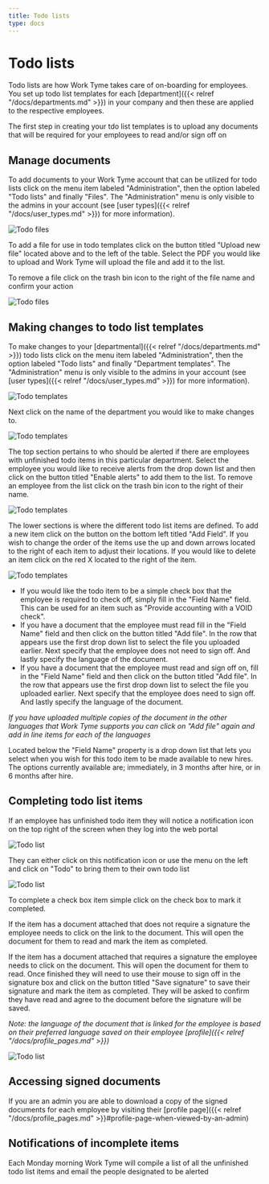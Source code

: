 ```yaml
---
title: Todo lists
type: docs
---
```


# Todo lists

Todo lists are how Work Tyme takes care of on-boarding for employees. You set up todo list templates for each [department]({{< relref "/docs/departments.md" >}}) in your company and then these are applied to the respective employees.

The first step in creating your tdo list templates is to upload any documents that will be required for your employees to read and/or sign off on

## Manage documents

To add documents to your Work Tyme account that can be utilized for todo lists click on the menu item labeled "Administration", then the option labeled "Todo lists" and finally "Files". The "Administration" menu is only visible to the admins in your account (see [user types]({{< relref "/docs/user_types.md" >}}) for more information).

![Todo files](/docs/img/todo_files.png)

To add a file for use in todo templates click on the button titled "Upload new file" located above and to the left of the table. Select the PDF you would like to upload and Work Tyme will upload the file and add it to the list.

To remove a file click on the trash bin icon to the right of the file name and confirm your action

![Todo files](/docs/img/todo_files_delete.png)


## Making changes to todo list templates

To make changes to your [departmental]({{< relref "/docs/departments.md" >}}) todo lists click on the menu item labeled "Administration", then the option labeled "Todo lists" and finally "Department templates". The "Administration" menu is only visible to the admins in your account (see [user types]({{< relref "/docs/user_types.md" >}}) for more information).

![Todo templates](/docs/img/todo_templates.png)

Next click on the name of the department you would like to make changes to.

![Todo templates](/docs/img/todo_templates_edit.png)

The top section pertains to who should be alerted if there are employees with unfinished todo items in this particular department. Select the employee you would like to receive alerts from the drop down list and then click on the button titled "Enable alerts" to add them to the list. To remove an employee from the list click on the trash bin icon to the right of their name.

![Todo templates](/docs/img/todo_templates_edit_alerts.png)

The lower sections is where the different todo list items are defined. To add a new item click on the button on the bottom left titled "Add Field". If you wish to change the order of the items use the up and down arrows located to the right of each item to adjust their locations. If you would like to delete an item click on the red X located to the right of the item.

![Todo templates](/docs/img/todo_templates_edit_fields.png)

* If you would like the todo item to be a simple check box that the employee is required to check off, simply fill in the "Field Name" field. This can be used for an item such as "Provide accounting with a VOID check".
* If you have a document that the employee must read fill in the "Field Name" field and then click on the button titled "Add file". In the row that appears use the first drop down list to select the file you uploaded earlier. Next specify that the employee does not need to sign off. And lastly specify the language of the document.
* If you have a document that the employee must read and sign off on, fill in the "Field Name" field and then click on the button titled "Add file". In the row that appears use the first drop down list to select the file you uploaded earlier. Next specify that the employee does need to sign off. And lastly specify the language of the document.

_If you have uploaded multiple copies of the document in the other languages that Work Tyme supports you can click on "Add file" again and add in line items for each of the languages_

Located below the "Field Name" property is a drop down list that lets you select when you wish for this todo item to be made available to new hires. The options currently available are; immediately, in 3 months after hire, or in 6 months after hire.


## Completing todo list items

If an employee has unfinished todo item they will notice a notification icon on the top right of the screen when they log into the web portal

![Todo list](/docs/img/todo_notification.png)

They can either click on this notification icon or use the menu on the left and click on "Todo" to bring them to their own todo list

![Todo list](/docs/img/todo_list.png)

To complete a check box item simple click on the check box to mark it completed.

If the item has a document attached that does not require a signature the employee needs to click on the link to the document. This will open the document for them to read and mark the item as completed.

If the item has a document attached that requires a signature the employee needs to click on the document. This will open the document for them to read. Once finished they will need to use their mouse to sign off in the signature box and click on the button titled "Save signature" to save their signature and mark the item as completed. They will be asked to confirm they have read and agree to the document before the signature will be saved.

_Note: the language of the document that is linked for the employee is based on their preferred language saved on their employee [profile]({{< relref "/docs/profile_pages.md" >}})_

![Todo list](/docs/img/todo_list_sig.png)

## Accessing signed documents

If you are an admin you are able to download a copy of the signed documents for each employee by visiting their [profile page]({{< relref "/docs/profile_pages.md" >}}#profile-page-when-viewed-by-an-admin)

## Notifications of incomplete items

Each Monday morning Work Tyme will compile a list of all the unfinished todo list items and email the people designated to be alerted